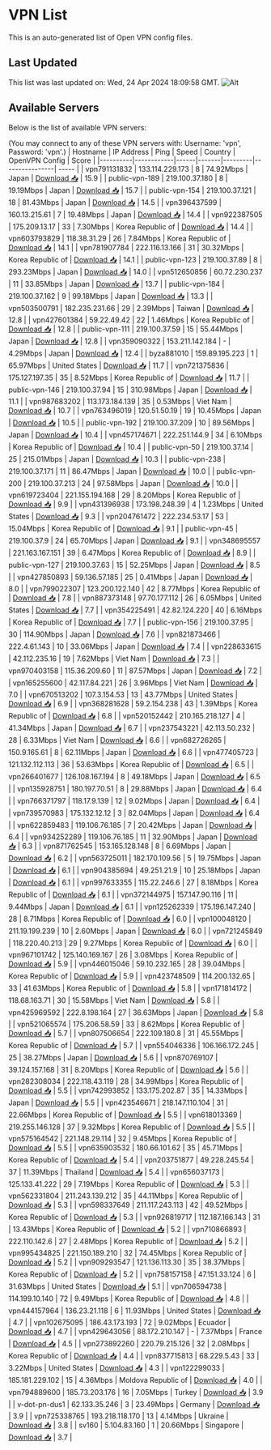 # VPN List

This is an auto-generated list of Open VPN config files.

## Last Updated

This list was last updated on: Wed, 24 Apr 2024 18:09:58 GMT.
![Alt](https://repobeats.axiom.co/api/embed/186b98318ef1479477931607c1ad7d823f12451f.svg "Repobeats analytics image")

## Available Servers

Below is the list of available VPN servers:

(You may connect to any of these VPN servers with: Username: 'vpn', Password: 'vpn'.)
| Hostname | IP Address | Ping | Speed | Country | OpenVPN Config | Score |
|----------|------------|------|-------|---------|----------------| ----- |
| vpn791131832 | 133.114.229.173 | 8 | 74.92Mbps | Japan | [Download 📥](./configs/server_0_JP.ovpn) | 15.9 |
| public-vpn-189 | 219.100.37.180 | 8 | 19.19Mbps | Japan | [Download 📥](./configs/server_1_JP.ovpn) | 15.7 |
| public-vpn-154 | 219.100.37.121 | 18 | 81.43Mbps | Japan | [Download 📥](./configs/server_2_JP.ovpn) | 14.5 |
| vpn396437599 | 160.13.215.61 | 7 | 19.48Mbps | Japan | [Download 📥](./configs/server_3_JP.ovpn) | 14.4 |
| vpn922387505 | 175.209.13.17 | 33 | 7.30Mbps | Korea Republic of | [Download 📥](./configs/server_4_KR.ovpn) | 14.4 |
| vpn603793829 | 118.38.31.29 | 26 | 7.84Mbps | Korea Republic of | [Download 📥](./configs/server_5_KR.ovpn) | 14.1 |
| vpn781907784 | 222.116.13.166 | 31 | 30.32Mbps | Korea Republic of | [Download 📥](./configs/server_6_KR.ovpn) | 14.1 |
| public-vpn-123 | 219.100.37.89 | 8 | 293.23Mbps | Japan | [Download 📥](./configs/server_7_JP.ovpn) | 14.0 |
| vpn512650856 | 60.72.230.237 | 11 | 33.85Mbps | Japan | [Download 📥](./configs/server_8_JP.ovpn) | 13.7 |
| public-vpn-184 | 219.100.37.162 | 9 | 99.18Mbps | Japan | [Download 📥](./configs/server_9_JP.ovpn) | 13.3 |
| vpn503500791 | 182.235.231.66 | 29 | 2.39Mbps | Taiwan | [Download 📥](./configs/server_10_TW.ovpn) | 12.8 |
| vpn427601384 | 59.22.49.42 | 22 | 1.46Mbps | Korea Republic of | [Download 📥](./configs/server_11_KR.ovpn) | 12.8 |
| public-vpn-111 | 219.100.37.59 | 15 | 55.44Mbps | Japan | [Download 📥](./configs/server_12_JP.ovpn) | 12.8 |
| vpn359090322 | 153.211.142.184 | - | 4.29Mbps | Japan | [Download 📥](./configs/server_13_JP.ovpn) | 12.4 |
| byza881010 | 159.89.195.223 | 1 | 65.97Mbps | United States | [Download 📥](./configs/server_14_US.ovpn) | 11.7 |
| vpn721375836 | 175.127.197.35 | 35 | 8.52Mbps | Korea Republic of | [Download 📥](./configs/server_15_KR.ovpn) | 11.7 |
| public-vpn-146 | 219.100.37.94 | 15 | 310.98Mbps | Japan | [Download 📥](./configs/server_16_JP.ovpn) | 11.1 |
| vpn987683202 | 113.173.184.139 | 35 | 0.53Mbps | Viet Nam | [Download 📥](./configs/server_17_VN.ovpn) | 10.7 |
| vpn763496019 | 120.51.50.19 | 19 | 10.45Mbps | Japan | [Download 📥](./configs/server_18_JP.ovpn) | 10.5 |
| public-vpn-192 | 219.100.37.209 | 10 | 89.56Mbps | Japan | [Download 📥](./configs/server_19_JP.ovpn) | 10.4 |
| vpn457174671 | 222.251.144.9 | 34 | 6.10Mbps | Korea Republic of | [Download 📥](./configs/server_20_KR.ovpn) | 10.4 |
| public-vpn-50 | 219.100.37.14 | 25 | 215.01Mbps | Japan | [Download 📥](./configs/server_21_JP.ovpn) | 10.3 |
| public-vpn-238 | 219.100.37.171 | 11 | 86.47Mbps | Japan | [Download 📥](./configs/server_22_JP.ovpn) | 10.0 |
| public-vpn-200 | 219.100.37.213 | 24 | 97.58Mbps | Japan | [Download 📥](./configs/server_23_JP.ovpn) | 10.0 |
| vpn619723404 | 221.155.194.168 | 29 | 8.20Mbps | Korea Republic of | [Download 📥](./configs/server_24_KR.ovpn) | 9.9 |
| vpn431396938 | 173.198.248.39 | 4 | 1.23Mbps | United States | [Download 📥](./configs/server_25_US.ovpn) | 9.3 |
| vpn204761472 | 222.234.53.17 | 53 | 15.04Mbps | Korea Republic of | [Download 📥](./configs/server_26_KR.ovpn) | 9.1 |
| public-vpn-45 | 219.100.37.9 | 24 | 65.70Mbps | Japan | [Download 📥](./configs/server_27_JP.ovpn) | 9.1 |
| vpn348695557 | 221.163.167.151 | 39 | 6.47Mbps | Korea Republic of | [Download 📥](./configs/server_28_KR.ovpn) | 8.9 |
| public-vpn-127 | 219.100.37.63 | 15 | 52.25Mbps | Japan | [Download 📥](./configs/server_29_JP.ovpn) | 8.5 |
| vpn427850893 | 59.136.57.185 | 25 | 0.41Mbps | Japan | [Download 📥](./configs/server_30_JP.ovpn) | 8.0 |
| vpn799022307 | 123.200.122.140 | 42 | 8.77Mbps | Korea Republic of | [Download 📥](./configs/server_31_KR.ovpn) | 7.8 |
| vpn887373148 | 97.70.177.112 | 26 | 6.05Mbps | United States | [Download 📥](./configs/server_32_US.ovpn) | 7.7 |
| vpn354225491 | 42.82.124.220 | 40 | 6.16Mbps | Korea Republic of | [Download 📥](./configs/server_33_KR.ovpn) | 7.7 |
| public-vpn-156 | 219.100.37.95 | 30 | 114.90Mbps | Japan | [Download 📥](./configs/server_34_JP.ovpn) | 7.6 |
| vpn821873466 | 222.4.61.143 | 10 | 33.06Mbps | Japan | [Download 📥](./configs/server_35_JP.ovpn) | 7.4 |
| vpn228633615 | 42.112.235.16 | 19 | 7.62Mbps | Viet Nam | [Download 📥](./configs/server_36_VN.ovpn) | 7.3 |
| vpn970403158 | 115.36.209.60 | 11 | 87.57Mbps | Japan | [Download 📥](./configs/server_37_JP.ovpn) | 7.2 |
| vpn165255600 | 42.117.84.221 | 26 | 3.96Mbps | Viet Nam | [Download 📥](./configs/server_38_VN.ovpn) | 7.0 |
| vpn670513202 | 107.3.154.53 | 13 | 43.77Mbps | United States | [Download 📥](./configs/server_39_US.ovpn) | 6.9 |
| vpn368281628 | 59.2.154.238 | 43 | 1.39Mbps | Korea Republic of | [Download 📥](./configs/server_40_KR.ovpn) | 6.8 |
| vpn520152442 | 210.165.218.127 | 4 | 41.34Mbps | Japan | [Download 📥](./configs/server_41_JP.ovpn) | 6.7 |
| vpn237543221 | 42.113.50.232 | 28 | 6.33Mbps | Viet Nam | [Download 📥](./configs/server_42_VN.ovpn) | 6.6 |
| vpn682726265 | 150.9.165.61 | 8 | 62.11Mbps | Japan | [Download 📥](./configs/server_43_JP.ovpn) | 6.6 |
| vpn477405723 | 121.132.112.113 | 36 | 53.63Mbps | Korea Republic of | [Download 📥](./configs/server_44_KR.ovpn) | 6.5 |
| vpn266401677 | 126.108.167.194 | 8 | 49.18Mbps | Japan | [Download 📥](./configs/server_45_JP.ovpn) | 6.5 |
| vpn135928751 | 180.197.70.51 | 8 | 29.88Mbps | Japan | [Download 📥](./configs/server_46_JP.ovpn) | 6.4 |
| vpn766371797 | 118.17.9.139 | 12 | 9.02Mbps | Japan | [Download 📥](./configs/server_47_JP.ovpn) | 6.4 |
| vpn739570983 | 175.132.12.12 | 3 | 82.04Mbps | Japan | [Download 📥](./configs/server_48_JP.ovpn) | 6.4 |
| vpn622859483 | 119.106.76.185 | 7 | 20.42Mbps | Japan | [Download 📥](./configs/server_49_JP.ovpn) | 6.4 |
| vpn934252289 | 119.106.76.185 | 11 | 32.90Mbps | Japan | [Download 📥](./configs/server_50_JP.ovpn) | 6.3 |
| vpn871762545 | 153.165.128.148 | 8 | 6.69Mbps | Japan | [Download 📥](./configs/server_51_JP.ovpn) | 6.2 |
| vpn563725011 | 182.170.109.56 | 5 | 19.75Mbps | Japan | [Download 📥](./configs/server_52_JP.ovpn) | 6.1 |
| vpn904385694 | 49.251.21.9 | 10 | 25.18Mbps | Japan | [Download 📥](./configs/server_53_JP.ovpn) | 6.1 |
| vpn997633355 | 115.22.246.6 | 27 | 8.18Mbps | Korea Republic of | [Download 📥](./configs/server_54_KR.ovpn) | 6.1 |
| vpn372144975 | 157.147.90.116 | 11 | 9.44Mbps | Japan | [Download 📥](./configs/server_55_JP.ovpn) | 6.1 |
| vpn125262339 | 175.196.147.240 | 28 | 8.71Mbps | Korea Republic of | [Download 📥](./configs/server_56_KR.ovpn) | 6.0 |
| vpn100048120 | 211.19.199.239 | 10 | 2.60Mbps | Japan | [Download 📥](./configs/server_57_JP.ovpn) | 6.0 |
| vpn721245849 | 118.220.40.213 | 29 | 9.27Mbps | Korea Republic of | [Download 📥](./configs/server_58_KR.ovpn) | 6.0 |
| vpn967101742 | 125.140.169.167 | 26 | 3.08Mbps | Korea Republic of | [Download 📥](./configs/server_59_KR.ovpn) | 5.9 |
| vpn446015046 | 59.10.232.165 | 28 | 39.04Mbps | Korea Republic of | [Download 📥](./configs/server_60_KR.ovpn) | 5.9 |
| vpn423748509 | 114.200.132.65 | 33 | 41.63Mbps | Korea Republic of | [Download 📥](./configs/server_61_KR.ovpn) | 5.8 |
| vpn171814172 | 118.68.163.71 | 30 | 15.58Mbps | Viet Nam | [Download 📥](./configs/server_62_VN.ovpn) | 5.8 |
| vpn425969592 | 222.8.198.164 | 27 | 36.63Mbps | Japan | [Download 📥](./configs/server_63_JP.ovpn) | 5.8 |
| vpn521065574 | 175.206.58.59 | 33 | 8.62Mbps | Korea Republic of | [Download 📥](./configs/server_64_KR.ovpn) | 5.7 |
| vpn807506654 | 222.109.180.8 | 31 | 45.55Mbps | Korea Republic of | [Download 📥](./configs/server_65_KR.ovpn) | 5.7 |
| vpn554046336 | 106.166.172.245 | 25 | 38.27Mbps | Japan | [Download 📥](./configs/server_66_JP.ovpn) | 5.6 |
| vpn870769107 | 39.124.157.168 | 31 | 8.20Mbps | Korea Republic of | [Download 📥](./configs/server_67_KR.ovpn) | 5.6 |
| vpn282308034 | 222.118.43.119 | 28 | 34.99Mbps | Korea Republic of | [Download 📥](./configs/server_68_KR.ovpn) | 5.5 |
| vpn742993852 | 133.175.202.87 | 35 | 14.33Mbps | Japan | [Download 📥](./configs/server_69_JP.ovpn) | 5.5 |
| vpn423546671 | 218.147.110.104 | 31 | 22.66Mbps | Korea Republic of | [Download 📥](./configs/server_70_KR.ovpn) | 5.5 |
| vpn618013369 | 219.255.146.128 | 37 | 9.32Mbps | Korea Republic of | [Download 📥](./configs/server_71_KR.ovpn) | 5.5 |
| vpn575164542 | 221.148.29.114 | 32 | 9.45Mbps | Korea Republic of | [Download 📥](./configs/server_72_KR.ovpn) | 5.5 |
| vpn635903532 | 180.66.101.62 | 35 | 45.71Mbps | Korea Republic of | [Download 📥](./configs/server_73_KR.ovpn) | 5.4 |
| vpn203751877 | 49.228.245.54 | 37 | 11.39Mbps | Thailand | [Download 📥](./configs/server_74_TH.ovpn) | 5.4 |
| vpn656037173 | 125.133.41.222 | 29 | 7.19Mbps | Korea Republic of | [Download 📥](./configs/server_75_KR.ovpn) | 5.3 |
| vpn562331804 | 211.243.139.212 | 35 | 44.11Mbps | Korea Republic of | [Download 📥](./configs/server_76_KR.ovpn) | 5.3 |
| vpn598337649 | 211.117.243.113 | 42 | 49.52Mbps | Korea Republic of | [Download 📥](./configs/server_77_KR.ovpn) | 5.3 |
| vpn926819717 | 112.187.166.143 | 31 | 13.43Mbps | Korea Republic of | [Download 📥](./configs/server_78_KR.ovpn) | 5.2 |
| vpn710866893 | 222.110.142.6 | 27 | 2.48Mbps | Korea Republic of | [Download 📥](./configs/server_79_KR.ovpn) | 5.2 |
| vpn995434825 | 221.150.189.210 | 32 | 74.45Mbps | Korea Republic of | [Download 📥](./configs/server_80_KR.ovpn) | 5.2 |
| vpn909293547 | 121.136.113.30 | 35 | 38.37Mbps | Korea Republic of | [Download 📥](./configs/server_81_KR.ovpn) | 5.2 |
| vpn758157158 | 47.151.33.124 | 6 | 31.63Mbps | United States | [Download 📥](./configs/server_82_US.ovpn) | 5.1 |
| vpn706594738 | 114.199.10.140 | 72 | 9.49Mbps | Korea Republic of | [Download 📥](./configs/server_83_KR.ovpn) | 4.8 |
| vpn444157964 | 136.23.21.118 | 6 | 11.93Mbps | United States | [Download 📥](./configs/server_84_US.ovpn) | 4.7 |
| vpn102675095 | 186.43.173.193 | 72 | 9.02Mbps | Ecuador | [Download 📥](./configs/server_85_EC.ovpn) | 4.7 |
| vpn429643056 | 88.172.210.147 | - | 7.37Mbps | France | [Download 📥](./configs/server_86_FR.ovpn) | 4.5 |
| vpn273892260 | 220.79.215.126 | 32 | 2.08Mbps | Korea Republic of | [Download 📥](./configs/server_87_KR.ovpn) | 4.4 |
| vpn837715813 | 68.229.5.43 | 33 | 3.22Mbps | United States | [Download 📥](./configs/server_88_US.ovpn) | 4.3 |
| vpn122299033 | 185.181.229.102 | 15 | 4.36Mbps | Moldova Republic of | [Download 📥](./configs/server_89_MD.ovpn) | 4.0 |
| vpn794889600 | 185.73.203.176 | 16 | 7.05Mbps | Turkey | [Download 📥](./configs/server_90_TR.ovpn) | 3.9 |
| v-dot-pn-dus1 | 62.133.35.246 | 3 | 23.49Mbps | Germany | [Download 📥](./configs/server_91_DE.ovpn) | 3.9 |
| vpn725338765 | 193.218.118.170 | 13 | 4.14Mbps | Ukraine | [Download 📥](./configs/server_92_UA.ovpn) | 3.8 |
| sv160 | 5.104.83.160 | 1 | 20.66Mbps | Singapore | [Download 📥](./configs/server_93_SG.ovpn) | 3.7 |
